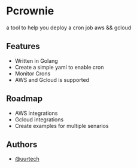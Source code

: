 # Pcrownie

a tool to help you deploy a cron job aws &amp;&amp; gcloud 


## Features

- Written in Golang
- Create a simple yaml to enable cron
- Monitor Crons
- AWS and Gcloud is supported
  
## Roadmap

- AWS integrations
- Gcloud integrations
- Create examples for multiple senarios

  
## Authors

- [@uurtech](https://www.github.com/uurtech)

  
